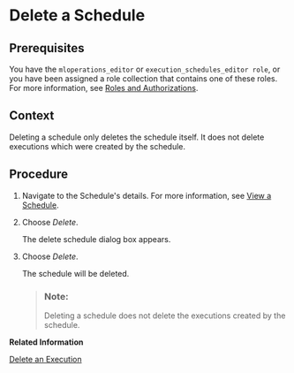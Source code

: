 <!-- loio8dc6d670968f4795bdd429503b71dce1 -->

# Delete a Schedule



<a name="loio8dc6d670968f4795bdd429503b71dce1__prereq_nv2_wwp_kwb"/>

## Prerequisites

You have the `mloperations_editor` or `execution_schedules_editor role`, or you have been assigned a role collection that contains one of these roles. For more information, see [Roles and Authorizations](roles-and-authorizations-4ef8499.md).



<a name="loio8dc6d670968f4795bdd429503b71dce1__context_wzg_hmb_nwb"/>

## Context

Deleting a schedule only deletes the schedule itself. It does not delete executions which were created by the schedule.



## Procedure

1.  Navigate to the Schedule's details. For more information, see [View a Schedule](view-a-schedule-1857004.md).

2.  Choose *Delete*.

    The delete schedule dialog box appears.

3.  Choose *Delete*.

    The schedule will be deleted.

    > ### Note:  
    > Deleting a schedule does not delete the executions created by the schedule.


**Related Information**  


[Delete an Execution](delete-an-execution-51814db.md "You delete an execution to remove it from your instance. Deletion does not impact the associated model or result sets.")

